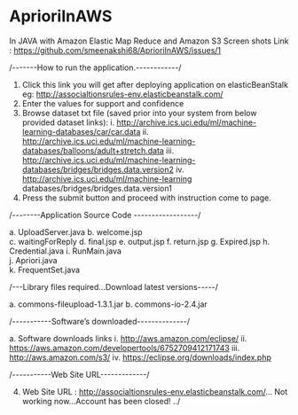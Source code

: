 # AprioriInAWS
In JAVA with Amazon Elastic Map Reduce and Amazon S3
Screen shots Link : https://github.com/smeenakshi68/AprioriInAWS/issues/1

/-------How to run the application.------------/
1.	Click this link you will get after deploying application on elasticBeanStalk
  eg: http://associaltionsrules-env.elasticbeanstalk.com/
2.	Enter the values for support and confidence
3.	Browse dataset txt file (saved prior into your system from below provided dataset links):
i.	http://archive.ics.uci.edu/ml/machine-learning-databases/car/car.data
ii.	http://archive.ics.uci.edu/ml/machine-learning-databases/balloons/adult+stretch.data
iii.	http://archive.ics.uci.edu/ml/machine-learning-databases/bridges/bridges.data.version2
iv.	http://archive.ics.uci.edu/ml/machine-learning databases/bridges/bridges.data.version1
4.	Press the submit button and proceed with instruction come to page.

/--------Application Source Code ------------------/

a.	UploadServer.java
b.	welcome.jsp									
c.	waitingForReply
d.	final.jsp
e.	output.jsp
f.	return.jsp
g.	Expired.jsp
h.	Credential.java
i.	RunMain.java									
j.	Apriori.java 								
k.	FrequentSet.java								

/---Library files required...Download latest versions-----/

a. commons-fileupload-1.3.1.jar
b. commons-io-2.4.jar

/-----------Software’s downloaded--------------/

a.	Software downloads links
i.	http://aws.amazon.com/eclipse/
ii.	https://aws.amazon.com/developertools/6752709412171743
iii.	http://aws.amazon.com/s3/
iv.	https://eclipse.org/downloads/index.php

/-----------Web Site URL-------------/

4.	Web Site URL : http://associaltionsrules-env.elasticbeanstalk.com/... Not working now...Account has been closed! ../

